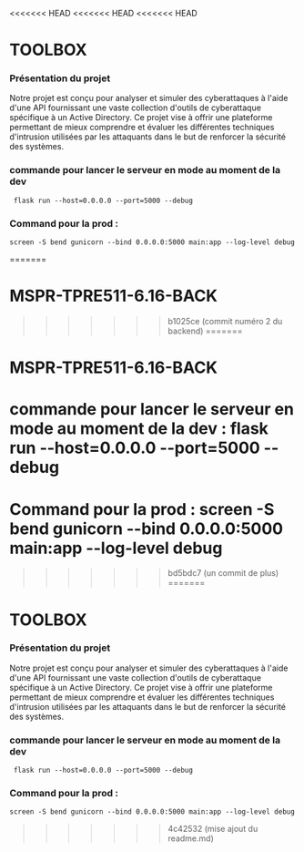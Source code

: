 <<<<<<< HEAD
<<<<<<< HEAD
<<<<<<< HEAD
# TOOLBOX
### Présentation du projet
Notre projet est conçu pour analyser et simuler  des cyberattaques à l'aide d'une API fournissant une vaste collection d'outils de cyberattaque spécifique à un Active Directory. Ce projet vise à offrir une plateforme permettant de mieux comprendre et évaluer les différentes techniques d'intrusion utilisées par les attaquants dans le but de renforcer la sécurité des systèmes.


### commande pour lancer le serveur en mode au moment de la dev 

```
 flask run --host=0.0.0.0 --port=5000 --debug
```

### Command pour la prod : 
``` 
screen -S bend gunicorn --bind 0.0.0.0:5000 main:app --log-level debug
```
=======
# MSPR-TPRE511-6.16-BACK
>>>>>>> b1025ce (commit numéro 2 du backend)
=======
# MSPR-TPRE511-6.16-BACK
# commande pour lancer le serveur en mode au moment de la dev : flask run --host=0.0.0.0 --port=5000 --debug

# Command pour la prod : screen -S bend gunicorn --bind 0.0.0.0:5000 main:app --log-level debug
>>>>>>> bd5bdc7 (un commit de plus)
=======
# TOOLBOX
### Présentation du projet
Notre projet est conçu pour analyser et simuler  des cyberattaques à l'aide d'une API fournissant une vaste collection d'outils de cyberattaque spécifique à un Active Directory. Ce projet vise à offrir une plateforme permettant de mieux comprendre et évaluer les différentes techniques d'intrusion utilisées par les attaquants dans le but de renforcer la sécurité des systèmes.


### commande pour lancer le serveur en mode au moment de la dev 

```
 flask run --host=0.0.0.0 --port=5000 --debug
```

### Command pour la prod : 
``` 
screen -S bend gunicorn --bind 0.0.0.0:5000 main:app --log-level debug
```
>>>>>>> 4c42532 (mise ajout du readme.md)
